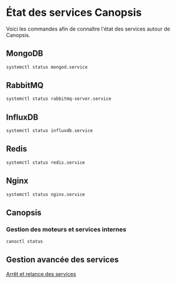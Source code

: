 # État des services Canopsis

Voici les commandes afin de connaître l'état des services autour de Canopsis.

## MongoDB

```sh
systemctl status mongod.service
```

## RabbitMQ

```sh
systemctl status rabbitmq-server.service
```

## InfluxDB

```sh
systemctl status influxdb.service
```

## Redis

```sh
systemctl status redis.service
```

## Nginx

```sh
systemctl status nginx.service
```

## Canopsis

### Gestion des moteurs et services internes

```sh
canoctl status
```

## Gestion avancée des services

[Arrêt et relance des services](../guide-administration/gestion-services/arret-relance-services.md)
